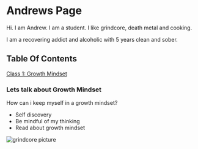 # Andrews Page
Hi. I am Andrew. I am a student. I like grindcore, death metal and cooking.

I am a recovering addict and alcoholic with 5 years clean and sober.

## Table Of Contents
[Class 1: Growth Mindset](growthmindset.md)

### Lets talk about Growth Mindset

How can i keep myself in a growth mindset?

- Self discovery
- Be mindful of my thinking
- Read about growth mindset


![grindcore picture](https://media2.fdncms.com/eastbayexpress/imager/u/blog/19153636/music2-4485801e2f182ab7.jpg?cb=1534297491)
